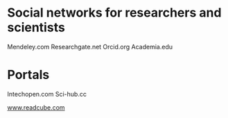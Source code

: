 # Social networks for researchers and scientists

Mendeley.com
Researchgate.net
Orcid.org
Academia.edu


# Portals
Intechopen.com
Sci-hub.cc

www.readcube.com
